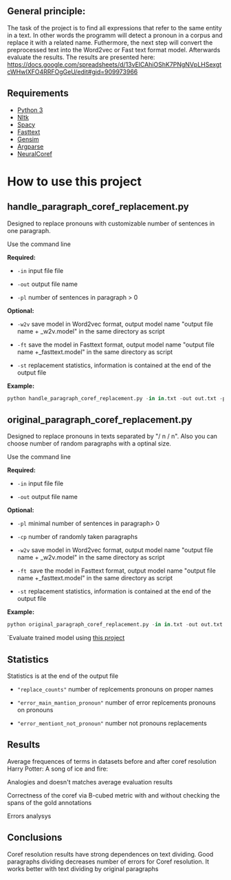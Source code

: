 
## General principle:
The task of the project is to find all expressions that refer to the same entity in a text. In other words the programm will detect a pronoun in a corpus and replace it with a related name. Futhermore, the next step will convert the preprocessed text into the Word2vec or Fast text format model. Afterwards evaluate the results. 
The results are presented here: https://docs.google.com/spreadsheets/d/13vElCAhiOShK7PNgNVpLHSexgtcWHwIXFO4RRFOgGeU/edit#gid=909973966

## Requirements
- [Python 3](https://www.python.org/)
- [Nltk](https://www.nltk.org/)
- [Spacy](https://spacy.io/)
- [Fasttext](https://fasttext.cc/)
- [Gensim](https://radimrehurek.com/gensim/)
- [Argparse](https://docs.python.org/2/howto/argparse.html)
- [NeuralCoref](https://github.com/huggingface/neuralcoref)

# How to use this project
## handle_paragraph_coref_replacement.py
Designed to replace pronouns with customizable number of sentences in one paragraph.

Use the command line

**Required:**

- `` -in `` input file file

- `` -out `` output file name

- `` -pl `` number of sentences in paragraph > 0

**Optional:**

- `` -w2v `` save model in Word2vec format, output model name "output file name + _w2v.model" in the same directory as script

- `` -ft `` save the model in Fasttext format, output model name "output file name +_fasttext.model" in the same directory as script

- `` -st `` replacement statistics, information is contained at the end of the output file

**Example:**
```python
python handle_paragraph_coref_replacement.py -in in.txt -out out.txt -pl 1 -w2v -ft -st
```
## original_paragraph_coref_replacement.py
Designed to replace pronouns in texts separated by "/ n / n". Also you can choose number of random paragraphs with a optinal size. 

Use the command line

**Required:**

- `` -in `` input file file

- `` -out `` output file name

**Optional:**

- `` -pl ``   minimal number of sentences in paragraph> 0
- `` -cp `` number of randomly taken paragraphs

- `` -w2v `` save model in Word2vec format, output model name "output file name + _w2v.model" in the same directory as script

- `` -ft  ``save the model in Fasttext format, output model name "output file name +_fasttext.model" in the same directory as script

- `` -st `` replacement statistics, information is contained at the end of the output file


**Example:**
```python
python original_paragraph_coref_replacement.py -in in.txt -out out.txt -cp 20 -pl 3 -w2v -ft -st
```

`Evaluate trained model using [this project](https://github.com/gwohlgen/digitalhumanities_dataset_and_eval)

## Statistics
Statistics is at the end of the output file

- `"replace_counts"` number of replcements pronouns on proper names

- `"error_main_mantion_pronoun"` number of error replcements pronouns on pronouns

- `"error_mentiont_not_pronoun"` number not pronouns replacements

## Results 
 Average frequences of terms in datasets before and after coref resolution
 Harry Potter:
 A song of ice and fire:

 Analogies and doesn't matches average evaluation results
 
 Correctness of the coref via B-cubed metric with and without checking the spans of the gold annotations
 
 Errors analysys
 
## Conclusions
Coref resolution results have strong dependences on text dividing. Good paragraphs dividing decreases number of errors for Coref resolution. It works better with text dividing by original paragraphs

